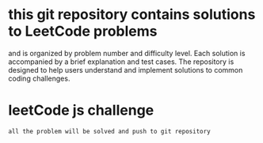 # this git repository contains solutions to LeetCode problems

and is organized by problem number and difficulty level.
Each solution is accompanied by a brief explanation and test cases.
The repository is designed to help users understand and implement solutions to common coding challenges.

# leetCode js challenge

    all the problem will be solved and push to git repository

    


